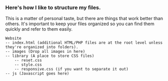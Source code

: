 ### Here's how I like to structure my files.

This is a matter of personal taste, but there are things that work better than others. It's important to keep your files organized so you can find them quickly and refer to them easily.

	Website
	-- index.html (additional HTML/PHP files are at the root level unless they're organized into folders).
	-- images (Drop all images in here)
	-- library (A place to store CSS files)
		-- reset.css
		-- style.css
		-- responsive.css (if you want to separate it out)
	-- js (Javascript goes here)
